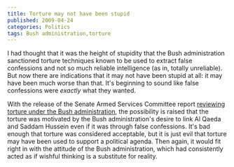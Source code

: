 ```yaml
---
title: Torture may not have been stupid
published: 2009-04-24
categories: Politics
tags: Bush administration,torture
---
```


I had thought that it was the height of stupidity that the Bush administration sanctioned
torture techniques known to be used to extract false confessions and not so much reliable
intelligence (as in, totally unreliable).  But now there are indications that it may not
have been stupid at all: it may have been much worse than that.  It's beginning to sound
like false confessions were <em>exactly</em> what they wanted.

With the release of the Senate Armed Services Committee report <a
href="https://www.salon.com/2009/04/22/benjamin/">reviewing torture under the Bush
administration</a>, the possibility is raised that the torture was motivated by the Bush
administration's desire to link Al Qaeda and Saddam Hussein even if it was through false
confessions.  It's bad enough that torture was considered acceptable, but it is just evil
that torture may have been used to support a political agenda.  Then again, it would fit
right in with the attitude of the Bush administration, which had consistently acted as if
wishful thinking is a substitute for reality.
